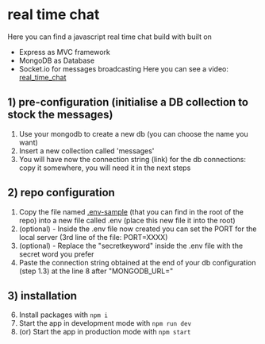 # real time chat
Here you can find a javascript real time chat build with built on
- Express as MVC framework 
- MongoDB as Database
- Socket.io for messages broadcasting
Here you can see a video: [real_time_chat](https://drive.google.com/file/d/1f_4DP2ff7EJcdZ87ppwKrlkA5Y3o09BY/view?usp=sharing)

## 1) pre-configuration (initialise a DB collection to stock the messages)
1. Use your mongodb to create a new db (you can choose the name you want) 
2. Insert a new collection called 'messages'
3. You will have now the connection string (link) for the db connections: copy it somewhere, you will need it in the next steps

## 2) repo configuration
1. Copy the file named [.env-sample](.env-sample) (that you can find in the root of the repo) into a new file called .env (place this new file it into the root)
2. (optional) - Inside the .env file now created you can set the PORT for the local server (3rd line of the file: PORT=XXXX)
3. (optional) - Replace the "secretkeyword" inside the .env file with the secret word you prefer
4. Paste the connection string obtained at the end of your db configuration (step 1.3) at the line 8 after "MONGODB_URL="

## 3) installation
6. Install packages with `npm i`
7. Start the app in development mode with `npm run dev`
8. (or) Start the app in production mode with `npm start`


